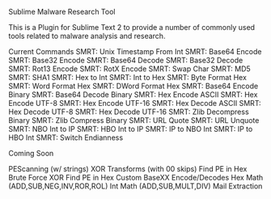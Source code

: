 Sublime Malware Research Tool

This is a Plugin for Sublime Text 2 to provide a number of commonly used tools related to malware analysis and research.

Current Commands
SMRT: Unix Timestamp From Int
SMRT: Base64 Encode
SMRT: Base32 Encode
SMRT: Base64 Decode
SMRT: Base32 Decode
SMRT: Rot13 Encode
SMRT: RotX Encode
SMRT: Swap Char
SMRT: MD5
SMRT: SHA1
SMRT: Hex to Int
SMRT: Int to Hex
SMRT: Byte Format Hex
SMRT: Word Format Hex
SMRT: DWord Format Hex
SMRT: Base64 Encode Binary
SMRT: Base64 Decode Binary
SMRT: Hex Encode ASCII
SMRT: Hex Encode UTF-8
SMRT: Hex Encode UTF-16
SMRT: Hex Decode ASCII
SMRT: Hex Decode UTF-8
SMRT: Hex Decode UTF-16
SMRT: Zlib Decompress Binary
SMRT: Zlib Compress Binary
SMRT: URL Quote
SMRT: URL Unquote
SMRT: NBO Int to IP
SMRT: HBO Int to IP
SMRT: IP to NBO Int
SMRT: IP to HBO Int
SMRT: Switch Endianness


Coming Soon

PEScanning (w/ strings)
XOR Transforms (with 00 skips)
Find PE in Hex
Brute Force XOR Find PE in Hex
Custom BaseXX Encode/Decodes
Hex Math (ADD,SUB,NEG,INV,ROR,ROL)
Int Math (ADD,SUB,MULT,DIV)
Mail Extraction